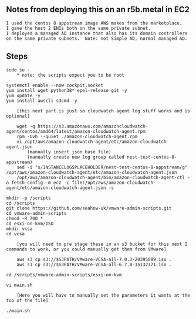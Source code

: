 Notes from deploying this on an r5b.metal in EC2
---
    I used the centos 8 appstream image AWS makes from the marketplace. 
    I gave the host 2 ENIs both on the same private subnet.
    I deployed a managed AD instance that also has its domain controllers on the same private subnets.  Note: not Simple AD, normal managed AD.

Steps
---
    sudo su -
        * note: the scripts expect you to be root
  
    systemctl enable --now cockpit.socket
    yum install wget python38* epel-release git -y
    yum update -y
    yum install awscli s3cmd -y

        [this next part is just so cloudwatch agent log stuff works and is optional]
	
        wget -q https://s3.amazonaws.com/amazoncloudwatch-agent/centos/amd64/latest/amazon-cloudwatch-agent.rpm 
        rpm -Uvh --quiet ./amazon-cloudwatch-agent.rpm 
        vi /opt/aws/amazon-cloudwatch-agent/etc/amazon-cloudwatch-agent.json 
            (manually insert json base file)
            (manually create new log group called nest-test-centos-8-appstream)
        sed -i "s/INSTANCELOGSPLACEHOLDER/nest-test-centos-8-appstream/g" /opt/aws/amazon-cloudwatch-agent/etc/amazon-cloudwatch-agent.json
        /opt/aws/amazon-cloudwatch-agent/bin/amazon-cloudwatch-agent-ctl -a fetch-config -m ec2 -c file:/opt/aws/amazon-cloudwatch-agent/etc/amazon-cloudwatch-agent.json -s
        
    mkdir -p /scripts
    cd /scripts
    git clone https://github.com/seahow-uk/vmware-admin-scripts.git
    cd vmware-admin-scripts
    chmod -R 700 *
    cd esxi-on-kvm/ISO
    mkdir vcsa
    cd vcsa

        [you will need to pre stage these in an s3 bucket for this next 2 commands to work, or you could manually get them from VMware]

        aws s3 cp s3://$S3PATH/VMware-VCSA-all-7.0.3-20395099.iso .
        aws s3 cp s3://$S3PATH/VMware-VCSA-all-6.7.0-15132721.iso .

    cd /scripts/vmware-admin-scripts/esxi-on-kvm

    vi main.sh

        [Here you will have to manually set the parameters it wants at the top of the file]
    
    ./main.sh



